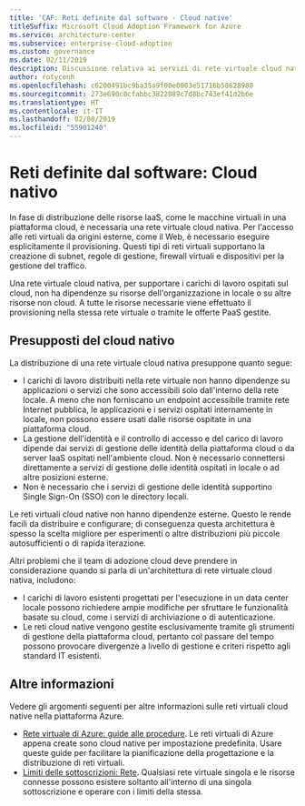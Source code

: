 ```yaml
---
title: 'CAF: Reti definite dal software - Cloud native'
titleSuffix: Microsoft Cloud Adoption Framework for Azure
ms.service: architecture-center
ms.subservice: enterprise-cloud-adoption
ms.custom: governance
ms.date: 02/11/2019
description: Discussione relativa ai servizi di rete virtuale cloud nativa
author: rotycenh
ms.openlocfilehash: c6200491bc9ba35a9f00e0003e51716b58628980
ms.sourcegitcommit: 273e690c0cfabbc3822089c7d8bc743ef41d2b6e
ms.translationtype: HT
ms.contentlocale: it-IT
ms.lasthandoff: 02/08/2019
ms.locfileid: "55901240"
---
```

# <a name="software-defined-networks-cloud-native"></a>Reti definite dal software: Cloud nativo

In fase di distribuzione delle risorse IaaS, come le macchine virtuali in una piattaforma cloud, è necessaria una rete virtuale cloud nativa. Per l'accesso alle reti virtuali da origini esterne, come il Web, è necessario eseguire esplicitamente il provisioning. Questi tipi di reti virtuali supportano la creazione di subnet, regole di gestione, firewall virtuali e dispositivi per la gestione del traffico.

Una rete virtuale cloud nativa, per supportare i carichi di lavoro ospitati sul cloud, non ha dipendenze su risorse dell'organizzazione in locale o su altre risorse non cloud. A tutte le risorse necessarie viene effettuato il provisioning nella stessa rete virtuale o tramite le offerte PaaS gestite.

## <a name="cloud-native-assumptions"></a>Presupposti del cloud nativo

La distribuzione di una rete virtuale cloud nativa presuppone quanto segue:

- I carichi di lavoro distribuiti nella rete virtuale non hanno dipendenze su applicazioni o servizi che sono accessibili solo dall'interno della rete locale. A meno che non forniscano un endpoint accessibile tramite rete Internet pubblica, le applicazioni e i servizi ospitati internamente in locale, non possono essere usati dalle risorse ospitate in una piattaforma cloud.
- La gestione dell'identità e il controllo di accesso e del carico di lavoro dipende dai servizi di gestione delle identità della piattaforma cloud o da server IaaS ospitati nell'ambiente cloud. Non è necessario connettersi direttamente a servizi di gestione delle identità ospitati in locale o ad altre posizioni esterne.
- Non è necessario che i servizi di gestione delle identità supportino Single Sign-On (SSO) con le directory locali.

Le reti virtuali cloud native non hanno dipendenze esterne. Questo le rende facili da distribuire e configurare; di conseguenza questa architettura è spesso la scelta migliore per esperimenti o altre distribuzioni più piccole autosufficienti o di rapida iterazione.

Altri problemi che il team di adozione cloud deve prendere in considerazione quando si parla di un'architettura di rete virtuale cloud nativa, includono:

- I carichi di lavoro esistenti progettati per l'esecuzione in un data center locale possono richiedere ampie modifiche per sfruttare le funzionalità basate su cloud, come i servizi di archiviazione o di autenticazione.
- Le reti cloud native vengono gestite esclusivamente tramite gli strumenti di gestione della piattaforma cloud, pertanto col passare del tempo possono provocare divergenze a livello di gestione e criteri rispetto agli standard IT esistenti.

## <a name="learn-more"></a>Altre informazioni

Vedere gli argomenti seguenti per altre informazioni sulle reti virtuali cloud native nella piattaforma Azure.

- [Rete virtuale di Azure: guide alle procedure](/azure/virtual-network/virtual-network-vnet-plan-design-arm). Le reti virtuali di Azure appena create sono cloud native per impostazione predefinita. Usare queste guide per facilitare la pianificazione della progettazione e la distribuzione di reti virtuali.
- [Limiti delle sottoscrizioni: Rete](/azure/azure-subscription-service-limits?toc=%2fazure%2fvirtual-network%2ftoc.json#networking-limits). Qualsiasi rete virtuale singola e le risorse connesse possono esistere soltanto all'interno di una singola sottoscrizione e operare con i limiti della stessa.
